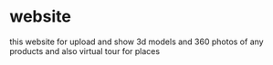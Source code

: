 # website
this website for upload and show 3d models and 360 photos of any products and also virtual tour for places
